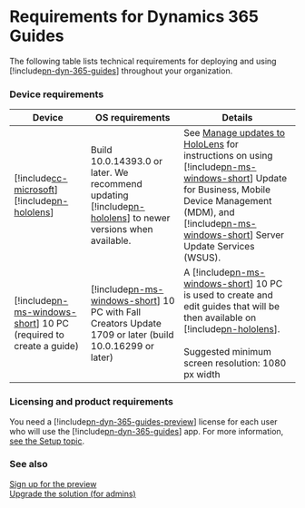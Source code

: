 

# Requirements for Dynamics 365 Guides

The following table lists technical requirements for deploying and using [!include[pn-dyn-365-guides](../includes/pn-dyn-365-guides.md)] throughout your organization.

### Device requirements
|Device|OS requirements|Details|
|----------------------------------------|---------------------------------------------|-------------------------------------|
|[!include[cc-microsoft](../includes/cc-microsoft.md)] [!include[pn-hololens](../includes/pn-hololens.md)]|Build 10.0.14393.0 or later. We recommend updating [!include[pn-hololens](../includes/pn-hololens.md)] to newer versions when available.|See [Manage updates to HoloLens](https://docs.microsoft.com/en-us/HoloLens/hololens-updates) for instructions on using [!include[pn-ms-windows-short](../includes/pn-ms-windows-short.md)] Update for Business, Mobile Device Management (MDM), and [!include[pn-ms-windows-short](../includes/pn-ms-windows-short.md)] Server Update Services (WSUS).|
|[!include[pn-ms-windows-short](../includes/pn-ms-windows-short.md)] 10 PC (required to create a guide)|[!include[pn-ms-windows-short](../includes/pn-ms-windows-short.md)] 10 PC with Fall Creators Update 1709 or later (build 10.0.16299 or later)|A [!include[pn-ms-windows-short](../includes/pn-ms-windows-short.md)] 10 PC is used to create and edit guides that will be then available on [!include[pn-hololens](../includes/pn-hololens.md)].</br><br>Suggested minimum screen resolution: 1080 px width|

### Licensing and product requirements

You need a [!include[pn-dyn-365-guides-preview](../includes/pn-dyn-365-guides-preview.md)] license for each user who will use the [!include[pn-dyn-365-guides](../includes/pn-dyn-365-guides.md)] app. For more information, [see the Setup topic](setup.md).

### See also

[Sign up for the preview](setup.md)<br>
[Upgrade the solution (for admins)](upgrade.md)

